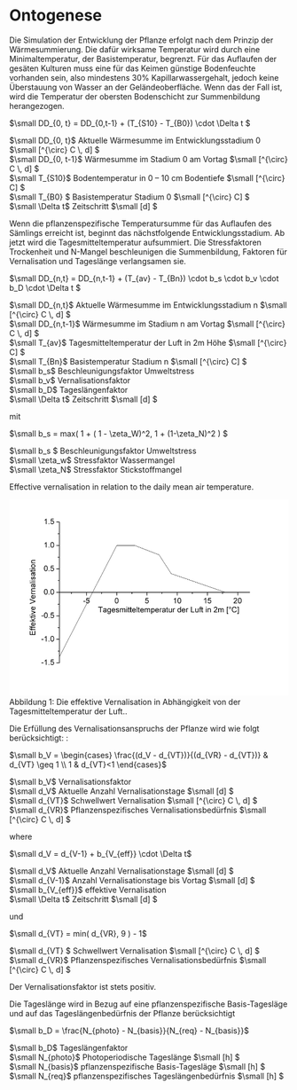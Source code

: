 # Ontogenese

Die Simulation der Entwicklung der Pflanze erfolgt nach dem Prinzip der Wärmesummierung. Die dafür wirksame Temperatur wird durch eine Minimaltemperatur, der Basistemperatur, begrenzt. Für das Auflaufen der gesäten Kulturen muss eine für das Keimen günstige Bodenfeuchte vorhanden sein, also mindestens 30% Kapillarwassergehalt, jedoch keine Überstauung von Wasser an der Geländeoberfläche. Wenn das der Fall ist, wird die Temperatur der obersten Bodenschicht zur Summenbildung herangezogen.

$`\small DD_{0, t} = DD_{0,t-1} + (T_{S10} - T_{B0}) \cdot \Delta t `$

$`\small DD_{0, t}`$	Aktuelle Wärmesumme im Entwicklungsstadium 0	$`\small [^{\circ} C \, d] `$<br>
$`\small DD_{0, t-1}`$	Wärmesumme im Stadium 0 am Vortag	$`\small [^{\circ} C \, d] `$<br>
$`\small T_{S10}`$	Bodentemperatur in 0 – 10 cm Bodentiefe	$`\small [^{\circ} C] `$<br>
$`\small T_{B0} `$	Basistemperatur Stadium 0	$`\small [^{\circ} C] `$<br>
$`\small \Delta t`$	Zeitschritt	$`\small [d] `$<br>
 
Wenn die pflanzenspezifische Temperatursumme für das Auflaufen des Sämlings erreicht ist, beginnt das nächstfolgende Entwicklungsstadium. Ab jetzt wird die Tagesmitteltemperatur aufsummiert. Die Stressfaktoren Trockenheit und N-Mangel beschleunigen die Summenbildung, Faktoren für Vernalisation und Tageslänge verlangsamen sie.

$`\small DD_{n,t} =  DD_{n,t-1} + (T_{av} - T_{Bn}) \cdot b_s \cdot b_v \cdot b_D \cdot \Delta t `$

$`\small DD_{n,t}`$	Aktuelle Wärmesumme im Entwicklungsstadium n	$`\small [^{\circ} C \, d] `$<br>
$`\small DD_{n,t-1}`$	Wärmesumme im Stadium n am Vortag	$`\small [^{\circ} C \, d] `$<br>
$`\small T_{av}`$	Tagesmitteltemperatur der Luft in 2m Höhe	$`\small [^{\circ} C] `$<br>
$`\small T_{Bn}`$	Basistemperatur Stadium n	$`\small [^{\circ} C] `$<br>
$`\small b_s`$	Beschleunigungsfaktor Umweltstress<br>
$`\small b_v`$	Vernalisationsfaktor<br>
$`\small b_D`$	Tageslängenfaktor<br>
$`\small \Delta t`$	Zeitschritt	$`\small [d] `$<br>
 
mit

$`\small b_s = max( 1 + ( 1 - \zeta_W)^2, 1 + (1-\zeta_N)^2  ) `$

$`\small b_s `$	Beschleunigungsfaktor Umweltstress<br>
$`\small \zeta_w`$	Stressfaktor Wassermangel<br>
$`\small \zeta_N`$	Stressfaktor Stickstoffmangel<br>
 
Effective vernalisation in relation to the daily mean air temperature.

![](monica_ontogenese_abb.1.png)
Abbildung 1:  Die effektive Vernalisation in Abhängigkeit von der Tagesmitteltemperatur der Luft..

Die Erfüllung des Vernalisationsanspruchs der Pflanze wird wie folgt berücksichtigt: :

$`\small b_V = \begin{cases}  \frac{(d_V - d_{VT})}{(d_{VR} - d_{VT})} & d_{VT} \geq 1 \\ 1 & d_{VT}<1  \end{cases}`$

$`\small b_V`$	Vernalisationsfaktor<br>
$`\small d_V`$	Aktuelle Anzahl Vernalisationstage	$`\small [d] `$<br>
$`\small d_{VT}`$	Schwellwert Vernalisation	$`\small [^{\circ} C \, d] `$<br>
$`\small d_{VR}`$	Pflanzenspezifisches Vernalisationsbedürfnis	$`\small [^{\circ} C \, d] `$<br>
 
where

$`\small d_V = d_{V-1} + b_{V_{eff}} \cdot \Delta t`$

$`\small d_V`$	Aktuelle Anzahl Vernalisationstage	$`\small [d] `$<br>
$`\small d_{V-1}`$	Anzahl Vernalisationstage bis Vortag	$`\small [d] `$<br>
$`\small b_{V_{eff}}`$	effektive Vernalisation<br>
$`\small \Delta t`$	Zeitschritt	$`\small [d] `$<br>
 
und

$`\small d_{VT} = min( d_{VR}, 9 ) - 1`$

$`\small d_{VT} `$	Schwellwert Vernalisation	$`\small [^{\circ} C \, d] `$<br>
$`\small d_{VR}`$	Pflanzenspezifisches Vernalisationsbedürfnis	$`\small [^{\circ} C \, d] `$<br>
 
Der Vernalisationsfaktor ist stets positiv.

Die Tageslänge wird in Bezug auf eine pflanzenspezifische Basis-Tagesläge und auf das Tageslängenbedürfnis der Pflanze berücksichtigt

$`\small b_D = \frac{N_{photo} - N_{basis}}{N_{req} - N_{basis}}`$

$`\small b_D`$	Tageslängenfaktor<br>
$`\small N_{photo}`$	Photoperiodische Tageslänge	$`\small [h] `$<br>
$`\small N_{basis}`$	pflanzenspezifische Basis-Tagesläge	$`\small [h] `$<br>
$`\small N_{req}`$	pflanzenspezifisches Tageslängenbedürfnis	$`\small [h] `$<br>
 